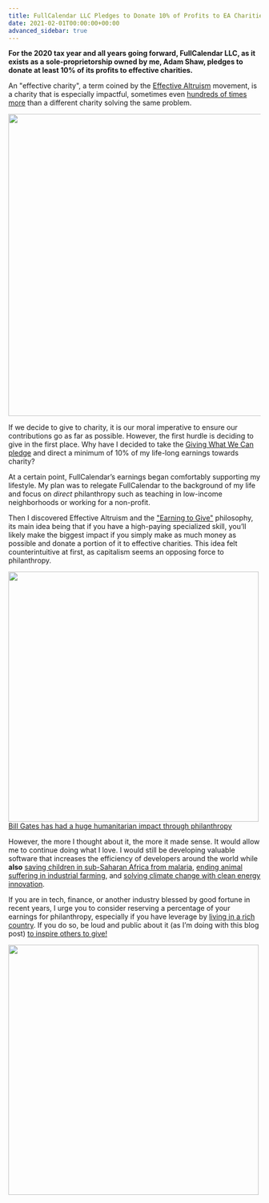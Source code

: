 ```yaml
---
title: FullCalendar LLC Pledges to Donate 10% of Profits to EA Charities
date: 2021-02-01T00:00:00+00:00
advanced_sidebar: true
---
```


**For the 2020 tax year and all years going forward, FullCalendar LLC, as it exists as a sole-proprietorship owned by me, Adam Shaw, pledges to donate at least 10% of its profits to effective charities.**

An "effective charity", a term coined by the [Effective Altruism](https://www.effectivealtruism.org/articles/introduction-to-effective-altruism/) movement, is a charity that is especially impactful, sometimes even [hundreds of times more](https://www.givingwhatwecan.org/charity-comparisons/) than a different charity solving the same problem.

<div class='image-with-caption'>
  <a href='https://www.givingwhatwecan.org/charity-comparisons/'>
    <img src='{{ site.baseurl }}/assets/images/blog/ea/effectiveness-graph.png' width='604'>
  </a>
</div>

If we decide to give to charity, it is our moral imperative to ensure our contributions go as far as possible. However, the first hurdle is deciding to give in the first place. Why have I decided to take the [Giving What We Can pledge](https://www.givingwhatwecan.org/pledge/) and direct a minimum of 10% of my life-long earnings towards charity?

At a certain point, FullCalendar’s earnings began comfortably supporting my lifestyle. My plan was to relegate FullCalendar to the background of my life and focus on *direct* philanthropy such as teaching in low-income neighborhoods or working for a non-profit.

Then I discovered Effective Altruism and the ["Earning to Give"](https://80000hours.org/articles/earning-to-give/) philosophy, its main idea being that if you have a high-paying specialized skill, you’ll likely make the biggest impact if you simply make as much money as possible and donate a portion of it to effective charities. This idea felt counterintuitive at first, as capitalism seems an opposing force to philanthropy.

<div class='image-with-caption'>
  <a href='https://80000hours.org/articles/earning-to-give/'>
    <img src='{{ site.baseurl }}/assets/images/blog/ea/gates.jpg' width='500'>
    <span>Bill Gates has had a huge humanitarian impact through philanthropy</span>
  </a>
</div>

However, the more I thought about it, the more it made sense. It would allow me to continue doing what I love. I would still be developing valuable software that increases the efficiency of developers around the world while <strong>also</strong> [saving children in sub-Saharan Africa from malaria](https://www.givewell.org/), [ending animal suffering in industrial farming](https://www.openphilanthropy.org/focus/us-policy/farm-animal-welfare), and [solving climate change with clean energy innovation](https://founderspledge.com/funds/climate-change-fund).

If you are in tech, finance, or another industry blessed by good fortune in recent years, I urge you to consider reserving a percentage of your earnings for philanthropy, especially if you have leverage by [living in a rich country](https://howrichami.givingwhatwecan.org/how-rich-am-i). If you do so, be loud and public about it (as I’m doing with this blog post) [to inspire others to give!](https://www.givingwhatwecan.org/post/2015/12/why-you-should-be-public-good-deeds/)

<a href='https://www.givingwhatwecan.org/pledge/'>
  <img src='{{ site.baseurl }}/assets/images/blog/ea/pledge.jpg' width='500'>
</a>
